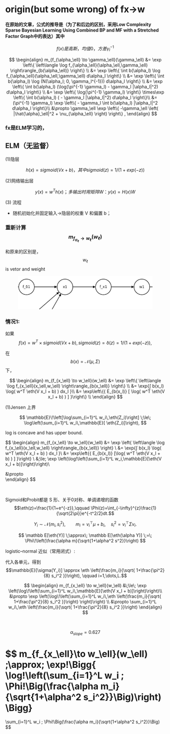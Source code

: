 # origin(but some wrong) of fx->w

#### 在原始的文章，公式的推导是（为了和后边的区别，采用Low Complexity Sparse Bayesian Learning Using Combined BP and MF with a Stretched Factor Graph中的表达）其中

$$
f(x) 是高斯，均值0，方差\gamma^{-1}_l
$$

$$
\begin{align}
m_{f_{\alpha_\ell} \to \gamma_\ell}(\gamma_\ell) 
&= \exp \left\{ \left\langle \log f_{\alpha_\ell}(\alpha_\ell,\gamma_\ell) \right\rangle_{b(\alpha_\ell)} \right\} \\
&= \exp \left\{   \int b(\alpha_l) \log f_{\alpha_\ell}(\alpha_\ell,\gamma_\ell) d\alpha_l \right\} \\
&= \exp \left\{   \int b(\alpha_l) \log  (N(\alpha_l; 0, \gamma_l^{-1})) d\alpha_l \right\} \\
&= \exp \left\{   \int b(\alpha_l) (\log(\pi^{-1} \gamma_l) - \gamma_l |\alpha_l|^2) d\alpha_l \right\} \\
&= \exp \left\{  \log(\pi^{-1} \gamma_l)  \right\} \times\exp \left\{   \int b(\alpha_l) (  - \gamma_l |\alpha_l|^2) d\alpha_l \right\}\\
&=  (\pi^{-1} \gamma_l)  \exp \left\{ - \gamma_l  \int b(\alpha_l)    |\alpha_l|^2 d\alpha_l \right\}\\
&\propto \gamma_\ell \exp \left\{ -\gamma_\ell \left( |\hat{\alpha}_\ell|^2 + \nu_{\alpha_\ell} \right) \right\} ,  
\end{align}
$$

### fx是ELM学习的，

## ELM（无监督）

(1)隐层

$$
h(x) = sigmoid(V x + b)，其中 sigmoid(z) = 1 / (1 + exp(-z))
$$

(2)网络输出层

$$
y (x) = w^T h(x)；多输出时用矩阵 W：y(x) = H(x) W
$$

(3) 流程

* 随机初始化并固定输入→隐层的权重 V 和偏置 b；



### 重新计算 $$m_{f_{\alpha_\ell} \to w_\ell}(w_\ell)$$

和原来的区别是， $$w_\ell$$ is vetor and weight&#x20;

<figure><img src="../.gitbook/assets/image (1).png" alt=""><figcaption></figcaption></figure>



### 情况1:

如果 $$f(x) =w^T \times sigmoid(V x + b) ,  sigmoid(z) =\eth(z)= 1 / (1 + exp(-z)),$$

在 $$b(x)=\mathcal{N}(\mu,\Sigma)$$ 下，

$$
\begin{align}
m_{f_{x_\ell} \to w_\ell}(w_\ell) 
&= \exp \left\{ \left\langle \log f_{x_\ell}(x_\ell,w_\ell) \right\rangle_{b(x_\ell)} \right\} \\
&=   \exp{∫ b(x_l) \log( w^T \eth(V x_l + b) ) dx_l }\\
&=  \exp\left\{{ E_{b(x_l)} [ \log( w^T \eth(V x_l + b) ) ] }\right\} \\  
\end{align}
$$

(1)Jensen 上界

$$
\mathbb{E}\!\left[\log\sum_{i=1}^L w_i\,\eth(Z_i)\right]
\;\le\;
\log\left(\sum_{i=1}^L w_i\,\mathbb{E}[ \eth(Z_i)]\right),
$$

log is concave and has upper bound.&#x20;

$$
\begin{align}
m_{f_{x_\ell} \to w_\ell}(w_\ell) 
&= \exp \left\{ \left\langle \log f_{x_\ell}(x_\ell,w_\ell) \right\rangle_{b(x_\ell)} \right\} \\
&=   \exp{∫ b(x_l) \log( w^T \eth(V x_l + b) ) dx_l }\\
&=  \exp\left\{{ E_{b(x_l)} [\log( w^T \eth(V x_l + b) ) ] }\right\} \\
&\;\le\;
\exp \left(\log\!\left(\sum_{i=1}^L w_i\,\mathbb{E}[\eth(V x_l + b)]\right)\right)\\

&\propto    
\end{align}
$$

<figure><img src="../.gitbook/assets/Screenshot 2025-09-26 at 9.42.05 am.png" alt="" width="375"><figcaption></figcaption></figure>

&#x20;Sigmoid和Probit都是 S 形、关于0对称、单调递增的函数 \
&#x20;$$\eth(z)=\frac{1}{1+e^{-z}},\qquad \Phi(z)=\int_{-\infty}^{z}\frac{1}{\sqrt{2\pi}}e^{-t^2/2}dt.$$

$$Y_i \sim \mathcal{N}(m_i,s_i^2),\qquad m_i = v_i^\top \mu + b_i,\quad s_i^2 = v_i^\top \Sigma v_i.$$   &#x20;

$$
\mathbb E[\eth(Y)]
\;\approx\;
\mathbb E[\eth(\alpha Y)]
\;=\;
\Phi\!\left(\frac{\alpha m}{\sqrt{1+\alpha^2 s^2}}\right)
$$

&#x20;logistic–normal 近似（常用闭式）:

代入各单元，得到 $$\mathbb{E}[\sigma(Y_i)] \approx \eth \left(\frac{m_i}{\sqrt{ 1+\frac{\pi^2}{8} s_i^2 }}\right), \qquad i=1,\dots,L.$$

$$
\begin{align}
m_{f_{x_\ell} \to w_\ell}(w_\ell) 
&\;\le\;
\exp \left(\log\!\left(\sum_{i=1}^L w_i\,\mathbb{E}[\eth(V x_l + b)]\right)\right)\\
&\propto \exp \left(\log\!\left(\sum_{i=1}^L w_i\,\eth \left(\frac{m_i}{\sqrt{ 1+\frac{\pi^2}{8} s_i^2 }}\right)   \right)\right)     \\
&\propto    \sum_{i=1}^L w_i\,\eth \left(\frac{m_i}{\sqrt{ 1+\frac{\pi^2}{8} s_i^2 }}\right)    
\end{align}
$$

<figure><img src="../.gitbook/assets/Screenshot 2025-09-26 at 11.03.04 am.png" alt="" width="375"><figcaption></figcaption></figure>

$$
\alpha_{slope} =0.627
$$

$$
m_{f_{x_\ell}\to w_\ell}(w_\ell)
\;\approx\;
\exp\!\Bigg\{
\log\!\left(\sum_{i=1}^L w_i \;
\Phi\!\Big(\frac{\alpha m_i}{\sqrt{1+\alpha^2 s_i^2}}\Big)\right)
\Bigg\}
=
\sum_{i=1}^L w_i \;
\Phi\!\Big(\frac{\alpha m_i}{\sqrt{1+\alpha^2 s_i^2}}\Big)
$$

<figure><img src="../.gitbook/assets/Screenshot 2025-09-26 at 11.15.41 am.png" alt=""><figcaption></figcaption></figure>
